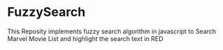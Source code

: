 # FuzzySearch
This Reposity implements fuzzy search algorithm in javascript to Search Marvel Movie List and highlight the search text in RED
